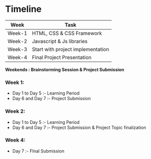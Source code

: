 # Timeline
| Week | Task |
| ------ | ------ |
| Week-1 | HTML, CSS & CSS Framework |
| Week-2 | Javascript & Js libraries |
| Week-3 | Start with project implementation|
| Week-4 | Final Project Presentation |
**Weekends : Brainstorming Session & Project Submission**

### Week 1:

 - Day 1 to Day 5 :- Learning Period
 - Day 6 and Day 7 :-  Project Submission 
### Week 2:
 - Day 1 to Day 5 :- Learning Period
 - Day 6 and Day 7 :-  Project Submission & Project Topic finalization
### Week 4:
 - Day 7 :- FInal Submission  

